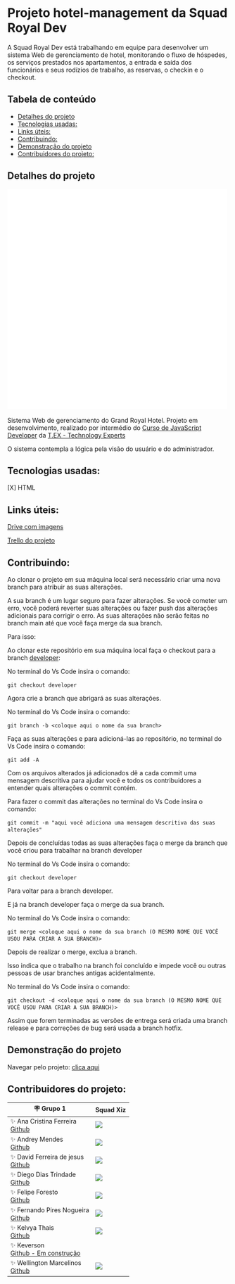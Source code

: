 # Projeto hotel-management da Squad Royal Dev

 A Squad Royal Dev está trabalhando em equipe para desenvolver um sistema Web de gerenciamento de hotel, monitorando o fluxo de hóspedes, os serviços prestados nos apartamentos, a entrada e saída dos funcionários e seus rodízios de trabalho, as reservas, o checkin e o checkout. 

 ##  Tabela de conteúdo

  - [Detalhes do projeto](#detalhes-do-projeto)
  - [Tecnologias usadas:](#tecnologias-usadas)
  - [Links úteis:](#links-úteis)
  - [Contribuindo:](#contribuindo)
  - [Demonstração  do projeto](#demonstração--do-projeto)
  - [Contribuidores do projeto:](#contribuidores-do-projeto)

 ## Detalhes do projeto

 <img src="/images/logo/logoBranca-fundoTransparente.png" />

 Sistema Web de gerenciamento do Grand Royal Hotel. Projeto em desenvolvimento, realizado por intermédio do [Curso de JavaScript Developer](https://www.texperts.com.br/full-stack-javascript-developer/) da [T.EX - Technology Experts](https://texperts.com.br/)

O sistema contempla a lógica pela visão do usuário e do administrador.

## Tecnologias usadas:

[X] HTML

## Links úteis:

[Drive com imagens](https://1drv.ms/u/s!Ai6BNqi5Q1RGgYYcLlo3sb7-rJDhQg?e=XeALuX)

[Trello do projeto](https://trello.com/invite/b/XUGgaHMg/bc2a21fe162866f5d75bf84fda54c590/projetohotel)

## Contribuindo:
Ao clonar o projeto em sua máquina local será necessário criar uma nova branch para atribuir as suas alterações.

A sua branch é um lugar seguro para fazer alterações. Se você cometer um erro, você poderá reverter suas alterações ou fazer push das alterações adicionais para corrigir o erro. As suas alterações não serão feitas no branch main até que você faça merge da sua branch.

Para isso:

Ao clonar este repositório em sua máquina local faça o checkout para a branch [developer](https://github.com/kelvya/hotel-management/tree/developer):

No terminal do Vs Code insira o comando:

```
git checkout developer
```

Agora crie a branch que abrigará as suas alterações.

No terminal do Vs Code insira o comando:

```
git branch -b <coloque aqui o nome da sua branch>
```

Faça as suas alterações e para adicioná-las ao repositório, no terminal do Vs Code insira o comando:

```
git add -A
```

Com os arquivos alterados já adicionados dê a cada commit uma mensagem descritiva para ajudar você e todos os contribuidores a entender quais alterações o commit contém.

Para fazer o commit das alterações no terminal do Vs Code insira o comando:

```
git commit -m "aqui você adiciona uma mensagem descritiva das suas alterações"
```

Depois de concluídas todas as suas alterações faça o merge da branch que você criou para trabalhar na branch developer

No terminal do Vs Code insira o comando:

```
git checkout developer
```

Para voltar para a branch developer.

E já na branch developer faça o merge da sua branch.

No terminal do Vs Code insira o comando:

```
git merge <coloque aqui o nome da sua branch (O MESMO NOME QUE VOCÊ USOU PARA CRIAR A SUA BRANCH)>
```

Depois de realizar o merge, exclua a branch. 

Isso indica que o trabalho na branch foi concluído e impede você ou outras pessoas de usar branches antigas acidentalmente. 

No terminal do Vs Code insira o comando:

```
git checkout -d <coloque aqui o nome da sua branch (O MESMO NOME QUE VOCÊ USOU PARA CRIAR A SUA BRANCH)>
```

Assim que forem terminadas as versões de entrega será criada uma branch release e para correções de bug será usada a branch hotfix.

## Demonstração  do projeto

Navegar pelo projeto: [clica aqui](https://kelvya.github.io/hotel-management/)

## Contribuidores do projeto:

| 🪧 Grupo 1 | Squad Xiz  |
| --- | --- |
|✨ Ana Cristina Ferreira <br> [Github](https://github.com/AnaCFerreira0803) | <img src="https://avatars.githubusercontent.com/u/112834809?v=4" width=20%>
|✨ Andrey Mendes <br> [Github](https://github.com/andrey-mendes) | <img src="https://avatars.githubusercontent.com/u/63105057?v=4" width=20%>
|✨ David Ferreira de jesus <br> [Github](https://github.com/Davidferreirajesus) | <img src="https://avatars.githubusercontent.com/u/95596031?v=4" width=20%>
|✨ Diego Dias Trindade <br> [Github](https://github.com/D2Trindade) | <img src="https://avatars.githubusercontent.com/u/101903524?v=4" width=20%>
|✨ Felipe Foresto <br> [Github](https://github.com/felipeforesto) | <img src="https://avatars.githubusercontent.com/u/98473755?v=4" width=20%>
|✨ Fernando Pires Nogueira <br> [Github](https://github.com/CDGFPN) | <img src="https://avatars.githubusercontent.com/u/74393670?v=4" width=20%>
|✨ Kelvya Thais <br> [Github](https://github.com/kelvya) | <img src="https://avatars.githubusercontent.com/u/99570969?v=4" width=20%>
|✨ Keverson <br> [Github - Em construção]( ) | <img src="" width=20%>
|✨ Wellington Marcelinos <br> [Github](https://github.com/TonCruz) | <img src="https://avatars.githubusercontent.com/u/29213030?v=4" width=20%>




